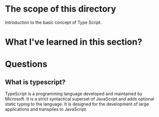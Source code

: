 # The scope of this directory
Introduction to the basic concept of Type Script.

# What I've learned in this section?

# Questions
## What is typescript?
TypeScript is a programming language developed and maintained by Microsoft. It is a strict syntactical superset of JavaScript and adds optional static typing to the language. It is designed for the development of large applications and transpiles to JavaScript.
